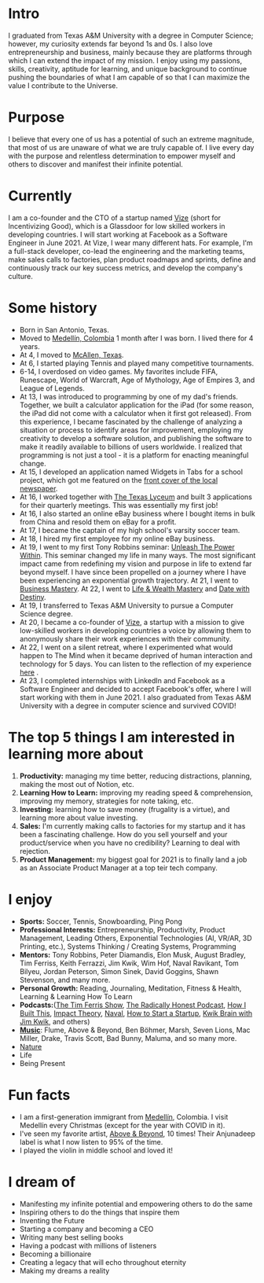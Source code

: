 
# Intro

I graduated from Texas A&M University with a degree in Computer Science; however, my curiosity extends far beyond 1s and 0s. I also love entrepreneurship and business, mainly because they are platforms through which I can extend the impact of my mission. I enjoy using my passions, skills, creativity, aptitude for learning, and unique background to continue pushing the boundaries of what I am capable of so that I can maximize the value I contribute to the Universe.

# Purpose

I believe that every one of us has a potential of such an extreme magnitude, that most of us are unaware of what we are truly capable of. I live every day with the purpose and relentless determination to empower myself and others to discover and manifest their infinite potential.

# Currently

I am a co-founder and the CTO of a startup named [Vize](https://www.vize.mx/acerca-de-nosotros) (short for Incentivizing Good), which is a Glassdoor for low skilled workers in developing countries. I will start working at Facebook as a Software Engineer in June 2021. At Vize, I wear many different hats. For example, I'm a full-stack developer, co-lead the engineering and the marketing teams, make sales calls to factories, plan product roadmaps and sprints, define and continuously track our key success metrics, and develop the company's culture.

# Some history

- Born in San Antonio, Texas.
- Moved to [Medellín, Colombia](https://cdn.kimkim.com/files/a/content_articles/featured_photos/1ad949c863a201daf8589433b4b4f53dcea9bacb/big-2c865b81ba2b66d13bb814a304041332.jpg) 1 month after I was born. I lived there for 4 years.
- At 4, I moved to [McAllen, Texas](https://en.wikipedia.org/wiki/McAllen,_Texas).
- At 6, I started playing Tennis and played many competitive tournaments.
- 6-14, I overdosed on video games. My favorites include FIFA, Runescape, World of Warcraft, Age of Mythology, Age of Empires 3, and League of Legends.
- At 13, I was introduced to programming by one of my dad's friends. Together, we built a calculator application for the iPad (for some reason, the iPad did not come with a calculator when it first got released). From this experience, I became fascinated by the challenge of analyzing a situation or process to identify areas for improvement, employing my creativity to develop a software solution, and publishing the software to make it readily available to billions of users worldwide. I realized that programming is not just a tool - it is a platform for enacting meaningful change.
- At 15, I developed an application named Widgets in Tabs for a school project, which got me featured on the [front cover of the local newspaper](https://www.yourconroenews.com/neighborhood/moco/news/article/Teen-develops-iTunes-app-Widget-Tabs-9261552.php).
- At 16, I worked together with [The Texas Lyceum](https://www.texaslyceum.org/) and built 3 applications for their quarterly meetings. This was essentially my first job!
- At 16, I also started an online eBay business where I bought items in bulk from China and resold them on eBay for a profit.
- At 17, I became the captain of my high school's varsity soccer team.
- At 18, I hired my first employee for my online eBay business.
- At 19, I went to my first Tony Robbins seminar: [Unleash The Power Within](https://www.tonyrobbins.com/events/unleash-the-power-within/). This seminar changed my life in many ways. The most significant impact came from redefining my vision and purpose in life to extend far beyond myself. I have since been propelled on a journey where I have been experiencing an exponential growth trajectory. At 21, I went to [Business Mastery](https://www.tonyrobbins.com/events/business-mastery/). At 22, I went to [Life & Wealth Mastery](https://www.tonyrobbins.com/events/life-wealth-mastery/) and [Date with Destiny](https://www.tonyrobbins.com/events/date-with-destiny/).
- At 19, I transferred to Texas A&M University to pursue a Computer Science degree.
- At 20, I became a co-founder of [Vize](https://incentivizinggood.com/), a startup with a mission to give low-skilled workers in developing countries a voice by allowing them to anonymously share their work experiences with their community.
- At 22, I went on a silent retreat, where I experimented what would happen to The Mind when it became deprived of human interaction and technology for 5 days. You can listen to the reflection of my experience [here](https://infinitemindspodcast.com/2020/04/30/2-silent-retreat-reflection-the-infinite-journey-of-discovering-your-true-self/) .
- At 23, I completed internships with LinkedIn and Facebook as a Software Engineer and decided to accept Facebook's offer, where I will start working with them in June 2021. I also graduated from Texas A&M University with a degree in computer science and survived COVID!

# The top 5 things I am interested in learning more about

1. **Productivity:** managing my time better, reducing distractions, planning, making the most out of Notion, etc.
2. **Learning How to Learn:** improving my reading speed & comprehension, improving my memory, strategies for note taking, etc.
3. **Investing:** learning how to save money (frugality is a virtue), and learning more about value investing.
4. **Sales:** I'm currently making calls to factories for my startup and it has been a fascinating challenge. How do you sell yourself and your product/service when you have no credibility? Learning to deal with rejection.
5. **Product Management:** my biggest goal for 2021 is to finally land a job as an Associate Product Manager at a top teir tech company.

# I enjoy

- **Sports:** Soccer, Tennis, Snowboarding, Ping Pong
- **Professional Interests:** Entrepreneurship, Productivity, Product Management, Leading Others, Exponential Technologies (AI, VR/AR, 3D Printing, etc.), Systems Thinking / Creating Systems, Programming
- **Mentors:** Tony Robbins, Peter Diamandis, Elon Musk, August Bradley, Tim Ferriss, Keith Ferrazzi, Jim Kwik, Wim Hof, Naval Ravikant, Tom Bilyeu, Jordan Peterson, Simon Sinek, David Goggins, Shawn Stevenson, and many more.
- **Personal Growth:** Reading, Journaling, Meditation, Fitness & Health, Learning & Learning How To Learn
- **Podcasts:**([The Tim Ferris Show](https://tim.blog/podcast/), [The Radically Honest Podcast](https://radicallyhonestpodcast.com/), [How I Built This](https://www.npr.org/podcasts/510313/how-i-built-this), [Impact Theory](https://impacttheory.com/), [Naval](https://nav.al/), [How to Start a Startup](https://player.fm/series/how-to-start-a-startup), [Kwik Brain with Jim Kwik](https://podcasts.apple.com/us/podcast/kwik-brain-with-jim-kwik/id1208024744), and others)
- [**Music**](https://open.spotify.com/user/126161110?si=80ma-a3bSpexjCqJ75TW-w): Flume, Above & Beyond, Ben Böhmer, Marsh, Seven Lions, Mac Miller, Drake, Travis Scott, Bad Bunny, Maluma, and so many more.
- [Nature](https://www.youtube.com/watch?v=Y2SGfMcemaM)
- Life
- Being Present

# Fun facts

- I am a first-generation immigrant from [Medellín](https://en.wikipedia.org/wiki/Medell%C3%ADn), Colombia. I visit Medellín every Christmas (except for the year with COVID in it).
- I've seen my favorite artist, [Above & Beyond](https://open.spotify.com/artist/10gzBoINW3cLJfZUka8Zoe?si=Nsrna9tfStS4kiFpQHkMuA), 10 times! Their Anjunadeep label is what I now listen to 95% of the time.
- I played the violin in middle school and loved it!

# I dream of

- Manifesting my infinite potential and empowering others to do the same
- Inspiring others to do the things that inspire them
- Inventing the Future
- Starting a company and becoming a CEO
- Writing many best selling books
- Having a podcast with millions of listeners
- Becoming a billionaire
- Creating a legacy that will echo throughout eternity
- Making my dreams a reality

